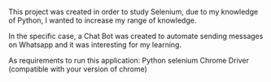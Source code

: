 This project was created in order to study Selenium, due to my knowledge of Python, I wanted to increase my range of knowledge.

In the specific case, a Chat Bot was created to automate sending messages on Whatsapp and it was interesting for my learning.

As requirements to run this application:
Python
selenium
Chrome Driver (compatible with your version of chrome)